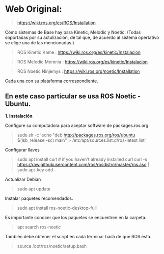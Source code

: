 # Web Original:
 >https://wiki.ros.org/es/ROS/Installation

Cómo sistemas de Base hay para Kinetic, Melodic y Noetic. (Todas soportadas por su actulización, de tal que, de acuerdo al sistema opertativo se elige una de las mencionadas.)

>ROS Kinetic Kame :  https://wiki.ros.org/es/kinetic/Instalacion 

>ROS Melodic Morenia : https://wiki.ros.org/es/kinetic/Instalacion

>ROS Noetic Ninjemys : https://wiki.ros.org/noetic/Installation

Cada una con su plataforma correspondiente.

## En este caso particular se usa ROS Noetic - Ubuntu.

**1. Instalación**

 Configure su computadora para aceptar software de packages.ros.org

 >sudo sh -c 'echo "deb http://packages.ros.org/ros/ubuntu $(lsb_release -sc) main" > /etc/apt/sources.list.d/ros-latest.list'

 Configurar llaves

 >sudo apt install curl # if you haven't already installed curl curl -s https://raw.githubusercontent.com/ros/rosdistro/master/ros.asc | sudo apt-key add -

 Actualizar Debian
 
 >sudo apt update

 Instalar paquetes recomendados.
 
 >sudo apt install ros-noetic-desktop-full

 Es importante conocer que los paquetes se encuentren en la carpeta.

 >apt search ros-noetic

También debe obtener el script en cada terminar bash de que ROS está.
>source /opt/ros/noetic/setup.bash
